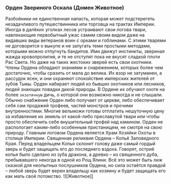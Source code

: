 ###  Орден Звериного Оскала (Домен Животное)
Разбойники не единственная напасть, которая может подстерегеть незадачливого путешествинника или торговца на трактах Империи. Иногда в далёких уголках лесов устраивают свои логова твари, навлекающие первобытный ужас самим своим видом даже на видавших виды ветеранов воин с орками и гоблинами. С этими тварями не договорится о выкупе и не запугать теми простыми методами, которыми можно отпугнуть бандитов. Ими движут инстинкты, звериная жажда кровопролития, и те не отступят пока не вкусят сладкой плоти Рас Света. Но даже на таких жестоких зверей есть свои охотники. Члены Ордена обладают знаниями и снаряжением, которых более чем достаточно, чтобы сразить от мала до велика. Их взор не затуманен, а рассудок ясен, и они охраняют спокойствие имперских жителей от зубов Тьмы.
Орден набирает людей из бывших охотников или лесников, людей знающих повадки дикой природы. В Ордене их обучают охоте на более `экзотичную` дичь, о которой они возможно никогда и не слышали.
Обычно снабжение Орден либо получает от церкви, либо обеспечивает себя сам продажей трофеев, частей монстров и прочими внутренностями. Многие вельможи готовы отплатить нешуточную цену за избавление их земель от какой-либо преславутой твари или чтобы просто обеспечить себе внушительный трофей над камином.
Орден не распологает каким-либо особенным пристанищем, не смотря на свою природу. Главным логовом Ордена является Храм Хозяйки Охоты в столице Империи.
Священная реликвия Ордена – Копьё Заповедного Края. Перед владельцем Копья склонит голову даже самый гордый зверь и будет защищать его до последнего вздоха. Говорят, остриё копья было сделано из зуба дракона, а древко – из священного дуба, пребывавшего некогда в одной из Рощ Ялини. Всё это может быть лиж сказкой для неопытных послушников Ордена, но сила остаётся правдой – любой зверь будет верен владельцу как хозяину и будет защищать его как мать своё потомство.
![[Животное]]